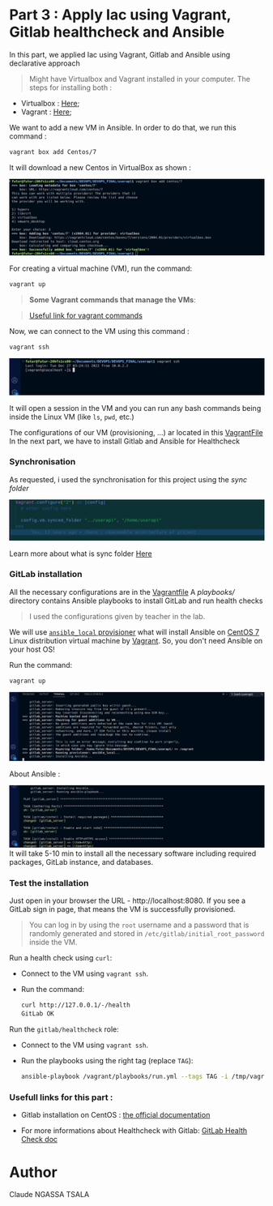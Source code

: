 # Part 3 : Apply Iac using Vagrant, Gitlab healthcheck and Ansible

In this part, we applied Iac using Vagrant, Gitlab and Ansible using declarative approach

> Might have Virtualbox and Vagrant installed in your computer. The steps for installing both :

- Virtualbox : [Here]( https://www.virtualbox.org/wiki/Downloads);
- Vagrant : [Here](https://www.vagrantup.com/downloads.html);

We want to add a new VM in Ansible. In order to do that, we run this command :

```bash
vagrant box add Centos/7 
```

It will download a new Centos in VirtualBox as shown :

![centos](../image/box%20add.png)


For creating a virtual machine (VM), run the command:

```bash
vagrant up
```

> **Some Vagrant commands that manage the VMs**:

> [Useful link for vagrant commands](https://opensource.com/article/21/9/test-vagrant)

Now, we can connect to the VM using this command :

```bash
vagrant ssh
```
![ssh](../image/connection.png)


It will open a session in the VM and you can run any bash commands being inside the Linux VM (like `ls`, `pwd`, etc.) 
 
The configurations of our VM (provisioning, ...) ar located in this [VagrantFile](../iac/Vagrantfile)
In the next part, we have to install Gitlab and Ansible for Healthcheck

### Synchronisation

As requested, i used the synchronisation for this project using the *sync folder*

![sync](../image/sync.png)


Learn more about what is sync folder [Here](https://developer.hashicorp.com/vagrant/docs/synced-folders/basic_usage)

### GitLab installation  


All the necessary configurations are in the [Vagrantfile](../iac/Vagrantfile)
A *playbooks/* directory contains Ansible playbooks to install GitLab and run health checks

> I used the configurations given by teacher in the lab.

We will use [`ansible_local` provisioner](https://www.vagrantup.com/docs/provisioning/ansible_local.html) what will install Ansible on [CentOS 7](https://www.centos.org/) Linux distribution virtual machine by [Vagrant](https://www.vagrantup.com/). So, you don't need Ansible on your host OS!

Run the command:

```bash
vagrant up
```

![iac_install](../image/iac_install.png)

About Ansible :

![Ansible](../image/lab_installation.png)
It will take 5-10 min to install all the necessary software including required packages, GitLab instance, and databases.


### Test the installation 


Just open in your browser the URL - http://localhost:8080. If you see a GitLab sign in page, that means the VM is successfully provisioned.

> You can log in by using the `root` username and a password that is randomly generated and stored in `/etc/gitlab/initial_root_password` inside the VM.
 

Run a health check using `curl`:
  - Connect to the VM using `vagrant ssh`.
  - Run the command:

    ```bash
    curl http://127.0.0.1/-/health
    GitLab OK
    ```

Run the `gitlab/healthcheck` role:
  - Connect to the VM using `vagrant ssh`.
  - Run the playbooks using the right tag (replace `TAG`):

    ```bash
    ansible-playbook /vagrant/playbooks/run.yml --tags TAG -i /tmp/vagrant-ansible/inventory/vagrant_ansible_local_inventory
    ```
      

### Usefull links for this part :

- Gitlab installation on CentOS : [the official documentation](https://about.gitlab.com/install/#centos-7)

- For more informations about Healthcheck with Gitlab: [GitLab Health Check doc](https://docs.gitlab.com/ee/user/admin_area/monitoring/health_check.html)


# Author

Claude NGASSA TSALA